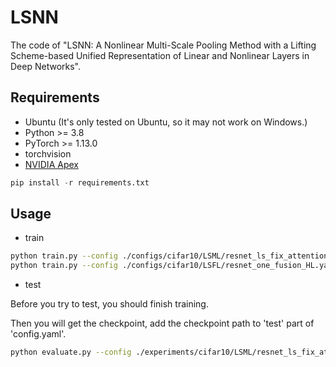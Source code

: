 # LSNN
The code of "LSNN: A Nonlinear Multi-Scale Pooling Method with a Lifting Scheme-based Unified Representation of Linear and Nonlinear Layers in Deep Networks".

## Requirements
- Ubuntu (It's only tested on Ubuntu, so it may not work on Windows.)
- Python >= 3.8
- PyTorch >= 1.13.0
- torchvision
- [NVIDIA Apex](https://github.com/NVIDIA/apex)
  
```python
pip install -r requirements.txt
```
## Usage
- train

```sh
python train.py --config ./configs/cifar10/LSML/resnet_ls_fix_attention.yaml
python train.py --config ./configs/cifar10/LSFL/resnet_one_fusion_HL.yaml
```
- test

Before you try to test, you should finish training.

Then you will get the checkpoint, add the checkpoint path to 'test' part of 'config.yaml'.
```sh
python evaluate.py --config ./experiments/cifar10/LSML/resnet_ls_fix_attention/exp00/config.yaml
```
